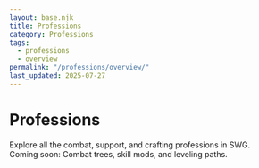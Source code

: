 ```yaml
---
layout: base.njk
title: Professions
category: Professions
tags:
  - professions
  - overview
permalink: "/professions/overview/"
last_updated: 2025-07-27
---
```


# Professions

Explore all the combat, support, and crafting professions in SWG.  
Coming soon: Combat trees, skill mods, and leveling paths.
